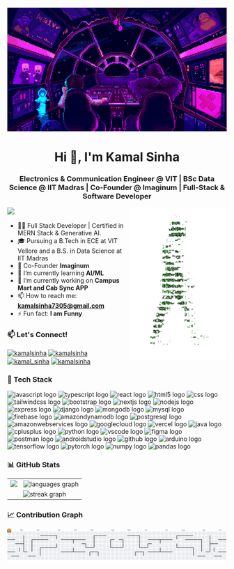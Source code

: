 <p align="center">
  <img src="right_side_image.gif" width="800" alt="Your Name's Cool GIF">
</p>

<h1 align="center">Hi 👋, I'm Kamal Sinha</h1>
<h3 align="center">Electronics & Communication Engineer @ VIT | BSc Data Science @ IIT Madras | Co-Founder @ Imaginum | Full-Stack & Software Developer</h3>

<img align="right" alt="Coding" height="350" src="IMAGE_2.gif">

<p align="left"> <img src="https://visitor-badge.laobi.icu/badge?page_id=kamalsinha7305.kamalsinha7305" /> </p>

- 👨‍💻 Full Stack Developer | Certified in MERN Stack & Generative AI.
- 🎓 Pursuing a B.Tech in ECE at VIT Vellore and a B.S. in Data Science at IIT Madras
- 💬 Co-Founder **Imaginum**
- 🌱 I’m currently learning **AI/ML**
- 🔭 I’m currently working on **Campus Mart and Cab Sync APP**
- 📫 How to reach me: **kamalsinha7305@gmail.com**
- ⚡ Fun fact: **I am Funny**

### 📫 Let's Connect!
<p align="left">
  <a href="https://twitter.com/YOUR_USERNAME" target="_blank"><img align="center" src="https://raw.githubusercontent.com/rahuldkjain/github-profile-readme-generator/master/src/images/icons/Social/twitter.svg" alt="kamalsinha" height="30" width="40" /></a>
  <a href="https://linkedin.com/in/YOUR_USERNAME" target="_blank"><img align="center" src="https://raw.githubusercontent.com/rahuldkjain/github-profile-readme-generator/master/src/images/icons/Social/linked-in-alt.svg" alt="kamalsinha" height="30" width="40" /></a>
  <a href="https://www.instagram.com/sinha_7305__/" target="_blank" ><img align="center" src="https://raw.githubusercontent.com/rahuldkjain/github-profile-readme-generator/master/src/images/icons/Social/instagram.svg" alt="kamal_sinha" height="30" width="40" /></a>
  <a href="https://youtube.com/c/YOUR_CHANNEL" target="_blank"><img align="center" src="https://raw.githubusercontent.com/rahuldkjain/github-profile-readme-generator/master/src/images/icons/Social/youtube.svg" alt="kamalsinha" height="30" width="40" /></a>
</p>

### 🚀 Tech Stack
<div align="left">
  <img src="https://cdn.jsdelivr.net/gh/devicons/devicon/icons/javascript/javascript-original.svg" height="40" alt="javascript logo" />
  <img src="https://cdn.jsdelivr.net/gh/devicons/devicon/icons/typescript/typescript-original.svg" height="40" alt="typescript logo" />
  <img src="https://cdn.jsdelivr.net/gh/devicons/devicon/icons/react/react-original.svg" height="40" alt="react logo" />
  <img src="https://cdn.jsdelivr.net/gh/devicons/devicon/icons/html5/html5-original.svg" height="40" alt="html5 logo" />
  <img src="https://cdn.jsdelivr.net/gh/devicons/devicon/icons/css3/css3-original.svg" height="40" alt="css logo" />
  <img src="https://cdn.jsdelivr.net/gh/devicons/devicon/icons/tailwindcss/tailwindcss-original-wordmark.svg" height="40" alt="tailwindcss logo" />
  <img src="https://cdn.jsdelivr.net/gh/devicons/devicon/icons/bootstrap/bootstrap-original.svg" height="40" alt="bootstrap logo" />
  <img src="https://cdn.jsdelivr.net/gh/devicons/devicon/icons/nextjs/nextjs-original.svg" height="40" alt="nextjs logo" />
  <img src="https://skillicons.dev/icons?i=nodejs" height="40" alt="nodejs logo" />
  <img src="https://skillicons.dev/icons?i=express" height="40" alt="express logo" />
  <img src="https://skillicons.dev/icons?i=django" height="40" alt="django logo" />
  <img src="https://cdn.jsdelivr.net/gh/devicons/devicon/icons/mongodb/mongodb-original.svg" height="40" alt="mongodb logo" />
  <img src="https://skillicons.dev/icons?i=mysql" height="40" alt="mysql logo" />
  <img src="https://cdn.jsdelivr.net/gh/devicons/devicon/icons/firebase/firebase-plain.svg" height="40" alt="firebase logo" />
  <img src="https://skillicons.dev/icons?i=dynamodb" height="40" alt="amazondynamodb logo" />
  <img src="https://skillicons.dev/icons?i=postgres" height="40" alt="postgresql logo" />
  <img src="https://skillicons.dev/icons?i=aws" height="40" alt="amazonwebservices logo" />
  <img src="https://cdn.jsdelivr.net/gh/devicons/devicon/icons/googlecloud/googlecloud-original.svg" height="40" alt="googlecloud logo" />
  <img src="https://skillicons.dev/icons?i=vercel" height="40" alt="vercel logo" />
  <img src="https://skillicons.dev/icons?i=java" height="40" alt="java logo" />
  <img src="https://skillicons.dev/icons?i=cpp" height="40" alt="cplusplus logo" />
  <img src="https://skillicons.dev/icons?i=py" height="40" alt="python logo" />
  <img src="https://skillicons.dev/icons?i=vscode" height="40" alt="vscode logo" />
  <img src="https://cdn.jsdelivr.net/gh/devicons/devicon/icons/figma/figma-original.svg" height="40" alt="figma logo" />
  <img src="https://skillicons.dev/icons?i=postman" height="40" alt="postman logo" />
  <img src="https://cdn.simpleicons.org/androidstudio/3DDC84" height="40" alt="androidstudio logo" />
  <img src="https://skillicons.dev/icons?i=github" height="40" alt="github logo" />
  <img src="https://skillicons.dev/icons?i=arduino" height="40" alt="arduino logo" />
  <img src="https://cdn.jsdelivr.net/gh/devicons/devicon/icons/tensorflow/tensorflow-original.svg" height="40" alt="tensorflow logo" />
  <img src="https://cdn.jsdelivr.net/gh/devicons/devicon/icons/pytorch/pytorch-original.svg" height="40" alt="pytorch logo" />
  <img src="https://cdn.jsdelivr.net/gh/devicons/devicon/icons/numpy/numpy-original.svg" height="40" alt="numpy logo" />
  <img src="https://cdn.jsdelivr.net/gh/devicons/devicon/icons/pandas/pandas-original.svg" height="40" alt="pandas logo" />
</div>

### 📊 GitHub Stats
<table>
  <tr>
    <td><img src="https://github-readme-stats.vercel.app/api?username=kamalsinha7305&hide_title=false&hide_rank=false&show_icons=true&include_all_commits=true&count_private=true&disable_animations=false&theme=dracula&locale=en&hide_border=false&order=1" /></td>
    <td><img src="https://github-readme-stats.vercel.app/api/top-langs?username=kamalsinha7305&locale=en&hide_title=false&layout=compact&card_width=320&langs_count=5&theme=dracula&hide_border=false" height="250" alt="languages graph" /></td>
  </tr>
  <tr>
    <td colspan="2" align="center">
      <img src="https://streak-stats.demolab.com?user=kamalsinha7305&locale=en&mode=daily&theme=dracula&hide_border=false&border_radius=5" alt="streak graph" />
    </td>
  </tr>
</table>



### 📈 Contribution Graph
<picture>
  <source media="(prefers-color-scheme: dark)" srcset="https://raw.githubusercontent.com/kamalsinha7305/kamalsinha7305/output/pacman-contribution-graph-dark.svg">
  <source media="(prefers-color-scheme: light)" srcset="https://raw.githubusercontent.com/kamalsinha7305/kamalsinha7305/output/pacman-contribution-graph.svg">
  <img alt="pacman contribution graph" src="https://raw.githubusercontent.com/kamalsinha7305/kamalsinha7305/output/pacman-contribution-graph.svg">
</picture>

